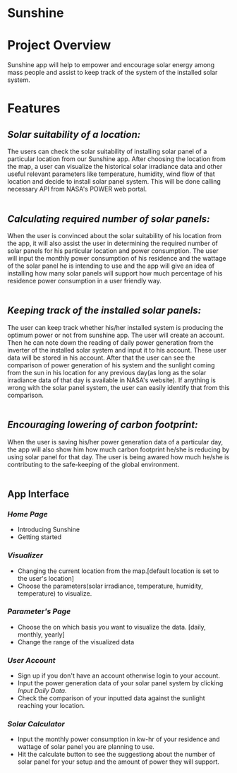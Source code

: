 # Sunshine

# Project Overview

Sunshine app will help to empower and encourage solar energy among mass people and assist to keep track of the system of the installed solar system.

# Features

## _*Solar suitability of a location:*_

The users can check the solar suitability of installing solar panel of a particular location from our Sunshine app. After choosing the location from the map, a user can visualize the historical solar irradiance data and other useful relevant parameters like temperature, humidity, wind flow of that location and decide to install solar panel system. This will be done calling necessary API from NASA's POWER web portal.
<br/>
<br/>

## _*Calculating required number of solar panels:*_

When the user is convinced about the solar suitability of his location from the app, it will also assist the user in determining the required number of solar panels for his particular location and power consumption. The user will input the monthly power consumption of his residence and the wattage of the solar panel he is intending to use and the app will give an idea of installing how many solar panels will support how much percentage of his residence power consumption in a user friendly way.
<br/>
<br/>

## _*Keeping track of the installed solar panels:*_

The user can keep track whether his/her installed system is producing the optimum power or not from sunshine app. The user will create an account. Then he can note down the reading of daily power generation from the inverter of the installed solar system and input it to his account. These user data will be stored in his account. After that the user can see the comparison of power generation of his system and the sunlight coming from the sun in his location for any previous day(as long as the solar irradiance data of that day is available in NASA's website). If anything is wrong with the solar panel system, the user can easily identify that from this comparison.
<br/>
<br/>

## _*Encouraging lowering of carbon footprint:*_

When the user is saving his/her power generation data of a particular day, the app will also show him how much carbon footprint he/she is reducing by using solar panel for that day. The user is being awared how much he/she is contributing to the safe-keeping of the global environment.
<br/>
<br/>

## App Interface

### _*Home Page*_

- Introducing Sunshine
- Getting started

### _*Visualizer*_

- Changing the current location from the map.[default location is set to the user's location]
- Choose the parameters(solar irradiance, temperature, humidity, temperature) to visualize.

### _*Parameter's Page*_

- Choose the on which basis you want to visualize the data. [daily, monthly, yearly]
- Change the range of the visualized data

### _*User Account*_

- Sign up if you don't have an account otherwise login to your account.
- Input the power generation data of your solar panel system by clicking _*Input Daily Data*_.
- Check the comparison of your inputted data against the sunlight reaching your location.

### _*Solar Calculator*_

- Input the monthly power consumption in kw-hr of your residence and wattage of solar panel you are planning to use.
- Hit the calculate button to see the suggestiong about the number of solar panel for your setup and the amount of power they will support.
